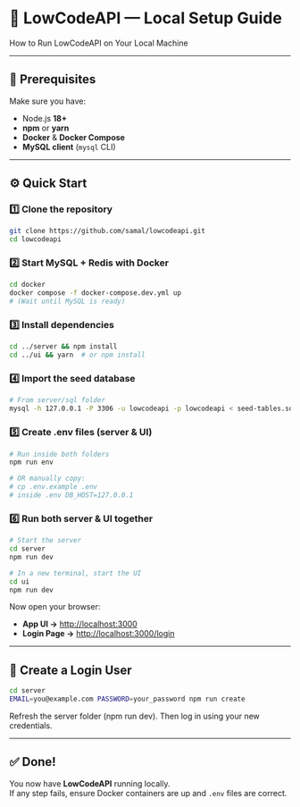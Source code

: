# 🚀 LowCodeAPI — Local Setup Guide

How to Run LowCodeAPI on Your Local Machine

---

## 🧩 Prerequisites

Make sure you have:

- Node.js **18+**
- **npm** or **yarn**
- **Docker** & **Docker Compose**
- **MySQL client** (`mysql` CLI)

---

## ⚙️ Quick Start

### 1️⃣ Clone the repository
```bash
git clone https://github.com/samal/lowcodeapi.git
cd lowcodeapi
```

### 2️⃣ Start MySQL + Redis with Docker
```bash
cd docker
docker compose -f docker-compose.dev.yml up
# (Wait until MySQL is ready)
```

### 3️⃣ Install dependencies
```bash
cd ../server && npm install
cd ../ui && yarn  # or npm install
```

### 4️⃣ Import the seed database
```bash
# From server/sql folder
mysql -h 127.0.0.1 -P 3306 -u lowcodeapi -p lowcodeapi < seed-tables.sql
```

### 5️⃣ Create .env files (server & UI)


```bash
# Run inside both folders
npm run env

# OR manually copy:
# cp .env.example .env
# inside .env DB_HOST=127.0.0.1
```

### 6️⃣ Run both server & UI together
```bash
# Start the server
cd server
npm run dev

# In a new terminal, start the UI
cd ui
npm run dev
```

Now open your browser:

- **App UI →** [http://localhost:3000](http://localhost:3000)  
- **Login Page →** [http://localhost:3000/login](http://localhost:3000/login)

---

## 👤 Create a Login User
```bash
cd server
EMAIL=you@example.com PASSWORD=your_password npm run create
```
Refresh the server folder (npm run dev).
Then log in using your new credentials.

---

## ✅ Done!

You now have **LowCodeAPI** running locally.  
If any step fails, ensure Docker containers are up and `.env` files are correct.
